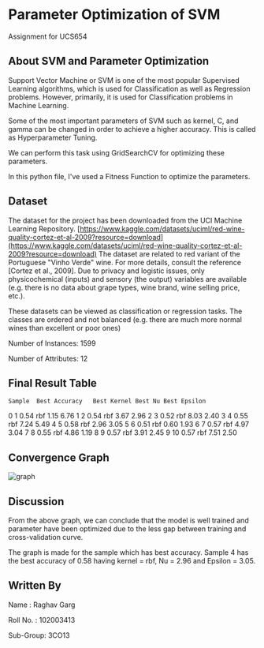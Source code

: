 # Parameter Optimization of SVM
Assignment for UCS654

## About SVM and Parameter Optimization

Support Vector Machine or SVM is one of the most popular Supervised Learning algorithms, which is used for Classification as well as Regression problems. However, primarily, it is used for Classification problems in Machine Learning.

Some of the most important parameters of SVM such as kernel, C, and gamma can be changed in order to achieve a higher accuracy. This is called as Hyperparameter Tuning. 

We can perform this task using GridSearchCV for optimizing these parameters.

In this python file, I've used a Fitness Function to optimize the parameters.

## Dataset

The dataset for the project has been downloaded from the UCI Machine Learning Repository.
[https://www.kaggle.com/datasets/uciml/red-wine-quality-cortez-et-al-2009?resource=download](https://www.kaggle.com/datasets/uciml/red-wine-quality-cortez-et-al-2009?resource=download)
The  dataset are related to red variant of the Portuguese "Vinho Verde" wine. For more details, consult the reference [Cortez et al., 2009]. Due to privacy and logistic issues, only physicochemical (inputs) and sensory (the output) variables are available (e.g. there is no data about grape types, wine brand, wine selling price, etc.).

These datasets can be viewed as classification or regression tasks. The classes are ordered and not balanced (e.g. there are much more normal wines than excellent or poor ones)

Number of Instances: 1599

Number of Attributes: 12

## Final Result Table

	Sample	Best Accuracy	Best Kernel	Best Nu	Best Epsilon
0	1	0.54	rbf	1.15	6.76
1	2	0.54	rbf	3.67	2.96
2	3	0.52	rbf	8.03	2.40
3	4	0.55	rbf	7.24	5.49
4	5	0.58	rbf	2.96	3.05
5	6	0.51	rbf	0.60	1.93
6	7	0.57	rbf	4.97	3.04
7	8	0.55	rbf	4.86	1.19
8	9	0.57	rbf	3.91	2.45
9	10	0.57	rbf	7.51	2.50

## Convergence Graph
![graph](https://user-images.githubusercontent.com/72306997/233000047-3bbc6cf2-8ec0-4276-8519-17da7da2fb25.png)

## Discussion
From the above graph, we can conclude that the model is well trained and parameter have been optimized due to the less gap between training and cross-validation curve.

The graph is made for the sample which has best accuracy. Sample 4 has the best accuracy of 0.58 having kernel = rbf, Nu = 2.96 and Epsilon = 3.05.

## Written By
Name : Raghav Garg
  
Roll No. : 102003413

Sub-Group: 3CO13
